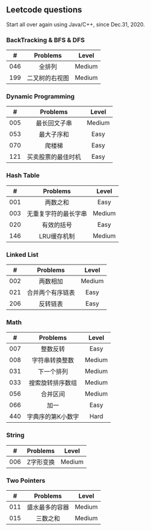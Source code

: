 ## Leetcode questions

Start all over again using Java/C++, since Dec.31, 2020.

### BackTracking & BFS & DFS
|#|Problems|Level|
|:-:|:-: | :-: |
|046|全排列|Medium|
|199|二叉树的右视图|Medium|

### Dynamic Programming
|#|Problems|Level|
|:-:|:-: | :-: |
|005|最长回文子串|Medium|
|053|最大子序和|Easy|
|070|爬楼梯|Easy|
|121|买卖股票的最佳时机|Easy|

### Hash Table
|#|Problems|Level|
|:-:|:-: | :-: |
|001|两数之和|Easy|
|003|无重复字符的最长字串|Medium|
|020|有效的括号|Easy|
|146|LRU缓存机制|Medium|

### Linked List
|#|Problems|Level|
|:-:|:-: | :-: |
|002|两数相加|Medium|
|021|合并两个有序链表|Easy|
|206|反转链表|Easy|

### Math
|#|Problems|Level|
|:-:|:-: | :-: |
|007|整数反转|Easy|
|008|字符串转换整数|Medium|
|031|下一个排列|Medium|
|033|搜索旋转排序数组|Medium|
|056|合并区间|Medium|
|066|加一|Easy|
|440|字典序的第K小数字|Hard|

### String
|#|Problems|Level|
|:-:|:-: | :-: |
|006|Z字形变换|Medium|

### Two Pointers
|#|Problems|Level|
|:-:|:-: | :-: |
|011|盛水最多的容器|Medium|
|015|三数之和|Medium|
